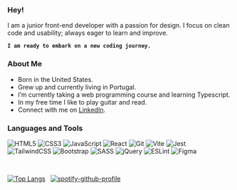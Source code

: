### Hey!

I am a junior front-end developer with a passion for design. I focus on clean code and usability; always eager to learn and improve.

**`I am ready to embark on a new coding journey.`**

### About Me

- Born in the United States.<br>
- Grew up and currently living in Portugal.<br>
- I’m currently taking a web programming course and learning Typescript.<br>
- In my free time I like to play guitar and read.<br>
- Connect with me on [LinkedIn](https://www.linkedin.com/in/kevinsilva-j/).<br>

### Languages and Tools

![HTML5](https://img.shields.io/badge/html5-%23282C34.svg?style=for-the-badge&logo=html5&logoColor=%23F34C7D)
![CSS3](https://img.shields.io/badge/css3-%23282C34.svg?style=for-the-badge&logo=css3&logoColor=%23F34C7D)
![JavaScript](https://img.shields.io/badge/javascript-%23282C34.svg?style=for-the-badge&logo=javascript&logoColor=%23F34C7D)
![React](https://img.shields.io/badge/react-%23282C34.svg?style=for-the-badge&logo=react&logoColor=%23F34C7D)
![Git](https://img.shields.io/badge/git-%23282C34.svg?style=for-the-badge&logo=git&logoColor=%23F34C7D)
![Vite](https://img.shields.io/badge/vite-%23282C34.svg?style=for-the-badge&logo=vite&logoColor=%23F34C7D)
![Jest](https://img.shields.io/badge/jest-%23282C34.svg?style=for-the-badge&logo=jest&logoColor=%23F34C7D)<br>
![TailwindCSS](https://img.shields.io/badge/tailwindcss-%23282C34.svg?style=for-the-badge&logo=tailwind-css&logoColor=%23F34C7D)
![Bootstrap](https://img.shields.io/badge/bootstrap-%23282C34.svg?style=for-the-badge&logo=bootstrap&logoColor=%23F34C7D)
![SASS](https://img.shields.io/badge/SASS-%23282C34.svg?style=for-the-badge&logo=SASS&logoColor=%23F34C7D)
![jQuery](https://img.shields.io/badge/jquery-%23282C34.svg?style=for-the-badge&logo=jquery&logoColor=%23F34C7D)
![ESLint](https://img.shields.io/badge/ESLint-%23282C34?style=for-the-badge&logo=eslint&logoColor=%23F34C7D)
![Figma](https://img.shields.io/badge/figma-%23282C34.svg?style=for-the-badge&logo=figma&logoColor=%23F34C7D)

<br>

<!-- [![My Skills](https://skillicons.dev/icons?i=html,css,js,react,git,vite,jest,tailwind,bootstrap,sass,jquery,cpp,figma,photoshop&perline=7)](https://skillicons.dev)

<br> -->

[![Top Langs](https://github-readme-stats.vercel.app/api/top-langs/?username=kevinsilva&layout=compact&theme=onedark&border_color=000)](https://github.com/anuraghazra/github-readme-stats)&nbsp;&nbsp;&nbsp;[![spotify-github-profile](https://spotify-github-profile.vercel.app/api/view?uid=kevinsilva.j&cover_image=true&theme=novatorem&show_offline=false&background_color=193549&interchange=false&bar_color=e6e6e6&bar_color_cover=true)](https://spotify-github-profile.vercel.app/api/view?uid=kevinsilva.j&redirect=true)
